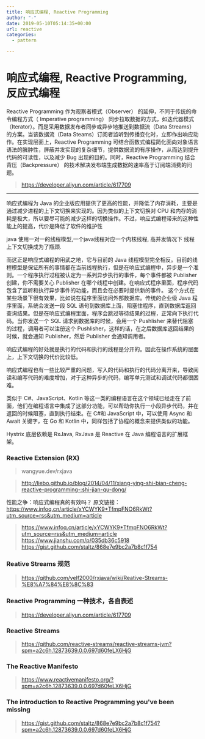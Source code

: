 ```yaml
---
title: 响应式编程, Reactive Programming
author: "-"
date: 2019-05-10T05:14:35+00:00
url: reactive
categories:
  - pattern

---
```

# 响应式编程, Reactive Programming, 反应式编程
Reactive Programming 作为观察者模式（Observer） 的延伸，不同于传统的命令编程方式（ Imperative programming） 同步拉取数据的方式，如迭代器模式（Iterator）。而是采用数据发布者同步或异步地推送到数据流（Data Streams）的方案。当该数据流（Data Steams）订阅者监听到传播变化时，立即作出响应动作。在实现层面上，Reactive Programming 可结合函数式编程简化面向对象语言语法的臃肿性，屏蔽并发实现的复杂细节，提供数据流的有序操作，从而达到提升代码的可读性，以及减少 Bug 出现的目的。同时，Reactive Programming 结合背压（Backpressure） 的技术解决发布端生成数据的速率高于订阅端消费的问题。

>https://developer.aliyun.com/article/617709

---

响应式编程为 Java 的企业版应用提供了更高的性能，并降低了内存消耗，主要是通过减少进程的上下文切换来实现的。因为类似的上下文切换对 CPU 和内存的消耗是极大，所以要尽可能的减少这样的切换操作。不过，响应式编程带来的这种性能上的提高，代价是降低了软件的维护性

java 使用一对一的线程模型,一个java线程对应一个内核线程, 高并发情况下 线程上下文切换成为了瓶颈.

而这正是响应式编程的用武之地，它与目前的 Java 线程模型完全相反。目前的线程模型是保证所有的事情都在当前线程执行，但是在响应式编程中，异步是一个准则。一个程序执行过程被认定为一系列异步执行的事件，每个事件都被 Publisher 创建，你不需要关心 Publisher 在哪个线程中创建。在响应式程序里面，程序代码包含了监听和执行异步事件的功能，而且会在必要时提供新的事件。
这个方式在某些场景下很有效果，比如说在程序里面访问外部数据库。传统的企业级 Java 程序里面，系统会发送一段 SQL 语句到数据库上面，阻塞住程序，直到数据库返回查询结果。但是在响应式编程里面，程序会跳过等待结果的过程，正常向下执行代码。当你发送一个 SQL 请求到数据库的时候，会用一个 Pushlisher 来替代阻塞的过程，调用者可以注册这个 Pushlisher，这样的话，在之后数据库返回结果的时候，就会通知 Publisher，然后 Publisher 会通知调用者。

响应式编程的好处就是执行的代码和执行的线程是分开的。因此在操作系统的层面上，上下文切换的代价比较低。

响应式编程也有一些比较严重的问题，写入的代码和执行的代码分离开来，导致阅读和编写代码的难度增加，对于这种异步的代码，编写单元测试和调试代码都很困难。

类似于 C#、JavaScript、Kotlin 等这一类的编程语言在这个领域已经走在了前面，他们在编程语言中集成了这部分功能，可以帮助你执行一小段异步代码，并在返回的时候阻塞，直到执行结束。在 C#和 JavaScript 中，可以使用 Async 和 Await 关键字，在 Go 和 Kotlin 中，同样包括了协程的概念来提供类似的功能。

Hystrix 底层依赖是 RxJava, RxJava 是 Reactive 在 Java 编程语言的扩展框架。

### Reactive Extension (RX)
>wangyue.dev/rxjava

>http://liebo.github.io/blog/2014/04/11/xiang-ying-shi-bian-cheng-reactive-programming-:shi-jian-qu-dong/

性能之争：响应式编程真的有效吗？
原文链接： https://www.infoq.cn/article/xYCWYK9*TfmpFNO6RkWt?utm_source=rss&utm_medium=article

>https://www.infoq.cn/article/xYCWYK9*TfmpFNO6RkWt?utm_source=rss&utm_medium=article
>https://www.jianshu.com/p/035db36c5918
>https://gist.github.com/staltz/868e7e9bc2a7b8c1f754
### Reative Streams 规范
>https://github.com/yelf2000/rxjava/wiki/Reative-Streams-%E8%A7%84%E8%8C%83
### Reactive Programming 一种技术，各自表述
>https://developer.aliyun.com/article/617709
### Reactive Streams
>https://github.com/reactive-streams/reactive-streams-jvm?spm=a2c6h.12873639.0.0.697d60feLX6HjG
### The Reactive Manifesto
>https://www.reactivemanifesto.org/?spm=a2c6h.12873639.0.0.697d60feLX6HjG
### The introduction to Reactive Programming you've been missing
>https://gist.github.com/staltz/868e7e9bc2a7b8c1f754?spm=a2c6h.12873639.0.0.697d60feLX6HjG